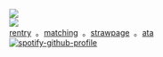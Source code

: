 ![](https://komarev.com/ghpvc/?username=yaoidemon&label=hi+friends&style=pixel&color=c57a7f&base=4000&abbreviated=true)  
![](https://file.garden/aDT0Ck-AL1_uKJ4P/rentry%20pictures/wah)   
[rentry](https://rentry.co/prsk)‎ ‎ ‎｡‎ ‎ ‎[matching](https://rentry.co/sern)‎ ‎ ‎｡‎ ‎ ‎[strawpage](https://bunsae.straw.page) ‎‎ ‎｡ ‎ ‎[ata](https://sern.atabook.org/)  
[![spotify-github-profile](https://spotify-github-profile.kittinanx.com/api/view?uid=kfi5edyqaxydewo7hoco748lu&cover_image=true&theme=natemoo-re&show_offline=false&background_color=121212&interchange=false&bar_color=53b14f&bar_color_cover=true)](https://github.com/kittinan/spotify-github-profile)
